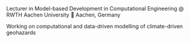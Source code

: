 Lecturer in Model-based Development in Computational Engineering @ RWTH Aachen University
📍 Aachen, Germany

Working on computational and data-driven modelling of climate-driven geohazards
